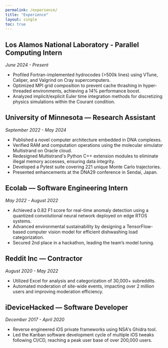 ```yaml
---
permalink: /experience/
title: "Experience"
layout: single
toc: true
---
```


## **Los Alamos National Laboratory** - Parallel Computing Intern
*June 2024 - Present*
- Profiled Fortran-implemented hydrocodes (>500k lines) using VTune, Caliper, and Valgrind on Cray supercomputers.
- Optimized MPI grid composition to prevent cache thrashing in hyper-threaded environments, achieving a 14% performance boost.
- Analyzed implicit/explicit Euler time integration methods for discretizing physics simulations within the Courant condition.

## **University of Minnesota** — Research Assistant
*September 2022 - May 2024*
- Published a novel computer architecture embedded in DNA complexes.
- Verified RAM and computation operations using the molecular simulator Multistrand on Oracle cloud.
- Redesigned Multistrand's Python C++ extension modules to eliminate illegal memory accesses, ensuring data integrity.
- Developed a Pytest suite covering 221 unique Monte Carlo trajectories.
- Presented enhancements at the DNA29 conference in Sendai, Japan.


## **Ecolab** — Software Engineering Intern
*May 2022 - August 2022*
- Achieved a 0.82 F1 score for real-time anomaly detection using a quantized convolutional neural network deployed on edge RTOS systems.
- Advanced environmental sustainability by designing a TensorFlow-based computer vision model for efficient dishwashing load categorization.
- Secured 2nd place in a hackathon, leading the team’s model tuning.

## **Reddit Inc** — Contractor
*August 2020 - May 2022*
- Utilized Excel for analysis and categorization of 30,000+ subreddits.
- Automated moderation of site-wide events, impacting over 2 million users
and improving moderation efficiency.

## **iDeviceHacked** — Software Developer
*December 2017 - April 2020*
- Reverse engineered iOS private frameworks using NSA's Ghidra tool.
- Led the Kanban software development cycle of multiple iOS tweaks following CI/CD, reaching a peak user base of over 200,000 users.
